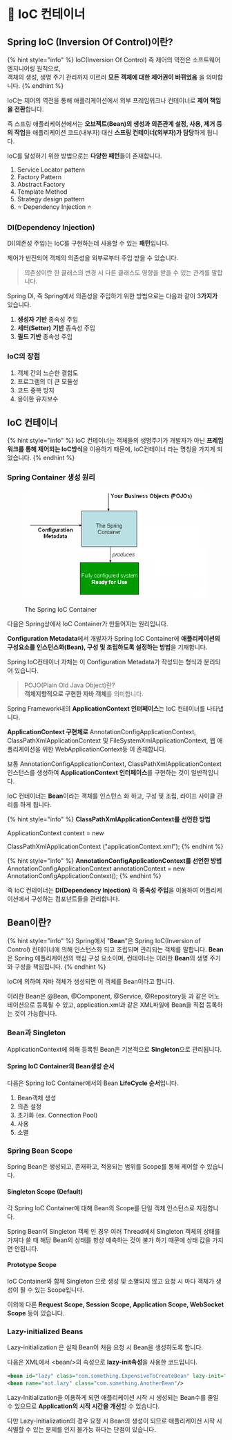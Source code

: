 # 🌿 IoC 컨테이너

## Spring IoC (Inversion Of Control)이란?

{% hint style="info" %}
IoC(Inversion Of Control) 즉 제어의 역전은 소프트웨어 엔지니어링 원칙으로, \
객체의 생성, 생명 주기 관리까지 이르러 **모든 객체에 대한 제어권이 바뀌었음** 을 의미합니다.
{% endhint %}

IoC는 제어의 역전을 통해 애플리케이션에서 외부 프레임워크나 컨테이너로 **제어 책임을 전환**합니다.

즉 스프링 애플리케이션에서는 **오브젝트(Bean)의 생성과 의존관계 설정, 사용, 제거 등의 작업**을 애플리케이션 코드(내부자) 대신 **스프링 컨테이너(외부자)가 담당**하게 됩니다.

IoC를 달성하기 위한 방법으로는 **다양한 패턴**들이 존재합니다.

1. Service Locator pattern
2. Factory Pattern
3. Abstract Factory
4. Template Method
5. Strategy design pattern
6. ⭐ Dependency Injection ⭐

### DI(Dependency Injection)

DI(의존성 주입)는 IoC를 구현하는데 사용할 수 있는 **패턴**입니다.

제어가 반전되어 객체의 의존성을 외부로부터 주입 받을 수 있습니다.

> 의존성이란 한 클래스의 변경 시 다른 클래스도 영향을 받을 수 있는 관계를 말합니다.



Spring DI, 즉 Spring에서 의존성을 주입하기 위한 방법으로는 다음과 같이 3**가지가** 있습니다.

1. **생성자 기반** 종속성 주입
2. **세터(Setter)** **기반** 종속성 주입
3. **필드 기반** 종속성 주입

### IoC의 장점

1. 객체 간의 느슨한 결합도
2. 프로그램의 더 큰 모듈성
3. 코드 중복 방지
4. 용이한 유지보수

## IoC 컨테이너

{% hint style="info" %}
IoC 컨테이너는 객체들의 생명주기가 개발자가 아닌 **프레임워크를 통해 제어되는 IoC방식**을 이용하기 때문에, IoC컨테이너 라는 명칭을 가지게 되었습니다.
{% endhint %}

### Spring Container 생성 원리



<figure><img src="../.gitbook/assets/Untitled.png" alt=""><figcaption><p>The Spring IoC Container</p></figcaption></figure>

다음은 Spring상에서 IoC Container가 만들어지는 원리입니다.

**Configuration Metadata**에서 개발자가 Spring IoC Container에 **애플리케이션의 구성요소를 인스턴스화(Bean), 구성 및 조립하도록 설정하는 방법**을 기재합니다.



Spring IoC컨테이너 자체는 이 Configuration Metadata가 작성되는 형식과 분리되어 있습니다.

> POJO(Plain Old Java Object)란? \
> **객체지향적으로 구현한 자바 객체**를 의미합니다.



Spring Framework내의 **ApplicationContext 인터페이스**는 IoC 컨테이너를 나타냅니다.



**ApplicationContext 구현체로** AnnotationConfigApplicationContext, ClassPathXmlApplicationContext 및 FileSystemXmlApplicationContext, 웹 애플리케이션을 위한 WebApplicationContext등 이 존재합니다.

보통 AnnotationConfigApplicationContext, ClassPathXmlApplicationContext 인스턴스를 생성하여 **ApplicationContext 인터페이스**를 구현하는 것이 일반적입니다.



IoC 컨테이너는 **Bean**이라는 객체를 인스턴스 화 하고, 구성 및 조립, 라이프 사이클 관리를 하게 됩니다.

{% hint style="info" %}
**ClassPathXmlApplicationContext를 선언한 방법**

ApplicationContext context = new

ClassPathXmlApplicationContext ("applicationContext.xml");
{% endhint %}

{% hint style="info" %}
**AnnotationConfigApplicationContext를 선언한 방법**\
&#x20;AnnotationConfigApplicationContext annotationContext = new AnnotationConfigApplicationContext();
{% endhint %}

즉 IoC 컨테이너는 **DI(Dependency Injection)** 즉 **종속성 주입**을 이용하여 어플리케이션에서 구성하는 컴포넌트들을 관리합니다.





## Bean이란?

{% hint style="info" %}
Spring에서 "**Bean**"은 Spring IoC(Inversion of Control) 컨테이너에 의해 인스턴스화 되고 조립되며 관리되는 객체를 말합니다. **Bean**은 Spring 애플리케이션의 핵심 구성 요소이며, 컨테이너는 이러한 **Bean**의 생명 주기와 구성을 책임집니다.
{% endhint %}

IoC에 의하여 자바 객체가 생성되면 이 객체를 Bean이라고 합니다.

이러한 Bean은 @Bean, @Component, @Service, @Repository등 과 같은 어노테이션으로 등록될 수 있고, application.xml과 같은 XML파일에 Bean을 직접 등록하는 것이 가능합니다.



### Bean과 Singleton

ApplicationContext에 의해 등록된 Bean은 기본적으로 **Singleton**으로 관리됩니다.

#### Spring IoC Container의 Bean생성 순서

다음은 Spring IoC Container에서의 Bean **LifeCycle 순서**입니다.

1. Bean객체 생성
2. 의존 설정&#x20;
3. 초기화 (ex. Connection Pool)
4. 사용
5. 소멸

### Spring Bean Scope

Spring Bean은 생성되고, 존재하고, 적용되는 범위를 Scope를 통해 제어할 수 있습니다.



#### Singleton Scope (Default)

각  Spring IoC Container에 대해 Bean의 Scope를 단일 객체 인스턴스로 지정합니다.

Spring Bean이 Singleton 객체 인 경우 여러 Thread에서 Singleton 객체의 상태를 가져다 쓸 때 해당 Bean의 상태를 항상 예측하는 것이 불가 하기 때문에 상태 값을 가지면 안됩니다.



#### Prototype Scope

IoC Container와 함께 Singleton 으로 생성 및 소멸되지 않고 요청 시 마다 객체가 생성이 될 수 있는 Scope입니다.

이외에 다른 **Request Scope, Session Scope, Application Scope, WebSocket Scope** 등이 있습니다.

### Lazy-initialized Beans&#x20;



Lazy-initialization 은 실제 Bean이 처음 요청 시 Bean을 생성하도록 합니다.

다음은 XML에서 \<bean/>의 속성으로 **lazy-init속성**을 사용한 코드입니다.

```xml
<bean id="lazy" class="com.something.ExpensiveToCreateBean" lazy-init="true"/>
<bean name="not.lazy" class="com.something.AnotherBean"/>
```

&#x20;Lazy-Initialization을 이용하게 되면 애플리케이션 시작 시 생성되는 Bean수를 줄일 수 있으므로 **Application의 시작 시간을 개선**할 수 있습니다.

다만 Lazy-Initialization의 경우 요청 시 Bean의 생성이 되므로 애플리케이션 시작 시 식별할 수 있는 문제를 인지 불가능 하다는 단점이 있습니다.

